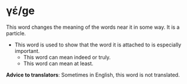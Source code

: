 # γέ/ge
This word changes the meaning of the words near it in some way. It is a particle.

* This word is used to show that the word it is attached to is especially important.
    * This word can mean indeed or truly. 
    * This word can mean at least.

**Advice to translators**: Sometimes in English, this word is not translated. 
